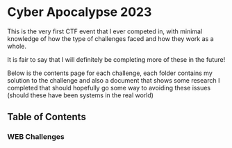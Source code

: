 # Cyber Apocalypse 2023

This is the very first CTF event that I ever competed in, with minimal knowledge of how the type of challenges faced and how they work as a whole.

It is fair to say that I will definitely be completing more of these in the future!

Below is the contents page for each challenge, each folder contains my solution to the challenge and also a document that shows some research I completed that should hopefully go some way to avoiding these issues (should these have been systems in the real world)

## Table of Contents

### WEB Challenges
